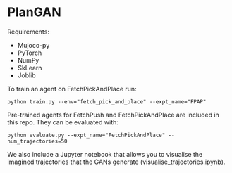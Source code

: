 # PlanGAN

Requirements:
* Mujoco-py
* PyTorch
* NumPy
* SkLearn
* Joblib

To train an agent on FetchPickAndPlace run:

```python train.py --env="fetch_pick_and_place" --expt_name="FPAP"```

Pre-trained agents for FetchPush and FetchPickAndPlace are included in this repo. They can be evaluated with:

```python evaluate.py --expt_name="FetchPickAndPlace" --num_trajectories=50```

We also include a Jupyter notebook that allows you to visualise the imagined trajectories that the GANs generate (visualise_trajectories.ipynb).
